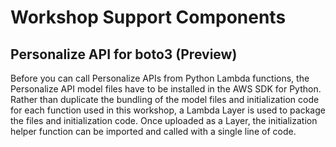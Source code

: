 # Workshop Support Components

## Personalize API for boto3 (Preview)

Before you can call Personalize APIs from Python Lambda functions, the Personalize API model files have to be installed in the AWS SDK for Python. Rather than duplicate the bundling of the model files and initialization code for each function used in this workshop, a Lambda Layer is used to package the files and initialization code. Once uploaded as a Layer, the initialization helper function can be imported and called with a single line of code.